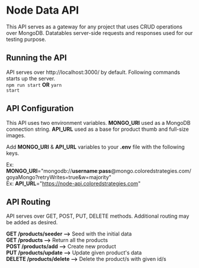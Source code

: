 # Node Data API

This API serves as a gateway for any project that uses CRUD operations over MongoDB. Datatables server-side requests and responses used for our testing purpose.    

## Running the API

API serves over http://localhost:3000/ by default. Following commands starts up the server.   
<code>npm run start</code> **OR** <code>yarn start</code>

## API Configuration

This API uses two environment variables. **MONGO_URI** used as a MongoDB connection string. **API_URL** used as a base for product thumb and full-size images.    

Add **MONGO_URI** & **API_URL** variables to your **.env** file with the following keys.    
    
Ex: **MONGO_URI**="mongodb://**username**:**pass**@mongo.coloredstrategies.com/goyaMongo?retryWrites=true&w=majority"   
Ex: **API_URL**="https://node-api.coloredstrategies.com"    

## API Routing

API serves over GET, POST, PUT, DELETE methods. Additional routing may be added as desired.

**GET /products/seeder -->** Seed with the initial data   
**GET /products -->** Return all the products   
**POST /products/add -->** Create new product   
**PUT /products/update -->** Update given product's data    
**DELETE /products/delete -->** Delete the product/s with given id/s    

